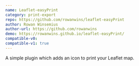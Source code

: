 ```yaml
---
name: Leaflet-easyPrint
category: print-export
repo: https://github.com/rowanwins/leaflet-easyPrint
author: Rowan Winsemius
author-url: https://github.com/rowanwins
demo: https://rowanwins.github.io/leaflet-easyPrint/
compatible-v0:
compatible-v1: true
---
```


A simple plugin which adds an icon to print your Leaflet map.
